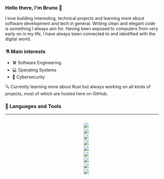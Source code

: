 ### Hello there, I'm Bruno 👋

I love building interesting, technical projects and learning more about software development and tech in general. Writing clean and elegant code is something I always aim for. Having been exposed to computers from very early on in my life, I have always been connected to and identified with the digital world.

### ⚗️ Main interests

- 🛠️ Software Engineering
- 💻 Operating Systems
- 🔐 Cybersecurity
 
🔍 Currently learning more about Rust but always working on all kinds of projects, most of which are hosted here on GitHub.

### 🔮 Languages and Tools

---

<div align="center">
  <code>
    <img class="img" src="https://img.shields.io/badge/C%23-239120?style=for-the-badge&logo=c-sharp&logoColor=white" />
    <img class="img" src="https://img.shields.io/badge/.NET-5C2D91?style=for-the-badge&logo=.net&logoColor=white" />
    <img class="img" src="https://img.shields.io/badge/Java-ED8B00?style=for-the-badge&logo=java&logoColor=white" />
    <img class="img" src="https://img.shields.io/badge/C%2B%2B-00599C?style=for-the-badge&logo=c%2B%2B&logoColor=white" />
    <img class="img" src="https://img.shields.io/badge/PHP-777BB4?style=for-the-badge&logo=php&logoColor=white" />
    <img class="img" src="https://img.shields.io/badge/Node.js-43853D?style=for-the-badge&logo=node.js&logoColor=white" />
    <img class="img" src="https://img.shields.io/badge/HTML5-E34F26?style=for-the-badge&logo=html5&logoColor=white" />
    <img class="img" src="https://img.shields.io/badge/CSS3-1572B6?style=for-the-badge&logo=css3&logoColor=white" />
    <img class="img" src="https://img.shields.io/badge/JavaScript-F7DF1E?style=for-the-badge&logo=javascript&logoColor=black" />
  </code>
</div>
